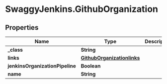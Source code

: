 # SwaggyJenkins.GithubOrganization

## Properties

Name | Type | Description | Notes
------------ | ------------- | ------------- | -------------
**_class** | **String** |  | [optional] 
**links** | [**GithubOrganizationlinks**](GithubOrganizationlinks.md) |  | [optional] 
**jenkinsOrganizationPipeline** | **Boolean** |  | [optional] 
**name** | **String** |  | [optional] 


